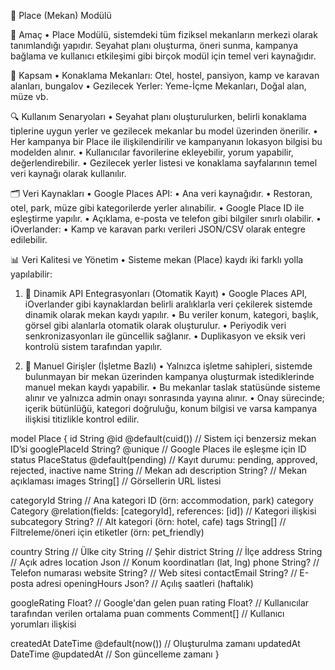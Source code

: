 📍 Place (Mekan) Modülü

🎯 Amaç
• Place Modülü, sistemdeki tüm fiziksel mekanların merkezi olarak tanımlandığı yapıdır. Seyahat planı oluşturma, öneri sunma, kampanya bağlama ve kullanıcı etkileşimi gibi birçok modül için temel veri kaynağıdır.

📌 Kapsam
• Konaklama Mekanları: Otel, hostel, pansiyon, kamp ve karavan alanları, bungalov
• Gezilecek Yerler: Yeme-İçme Mekanları, Doğal alan, müze vb.

🔍 Kullanım Senaryoları
• Seyahat planı oluşturulurken, belirli konaklama tiplerine uygun yerler ve gezilecek mekanlar bu model üzerinden önerilir.
• Her kampanya bir Place ile ilişkilendirilir ve kampanyanın lokasyon bilgisi bu modelden alınır.
• Kullanıcılar favorilerine ekleyebilir, yorum yapabilir, değerlendirebilir.
• Gezilecek yerler listesi ve konaklama sayfalarının temel veri kaynağı olarak kullanılır.

🗂️ Veri Kaynakları
• Google Places API:
    • Ana veri kaynağıdır.
    • Restoran, otel, park, müze gibi kategorilerde yerler alınabilir.
    • Google Place ID ile eşleştirme yapılır.
    • Açıklama, e-posta ve telefon gibi bilgiler sınırlı olabilir.
• iOverlander:
    • Kamp ve karavan parkı verileri JSON/CSV olarak entegre edilebilir.

📊 Veri Kalitesi ve Yönetim
• Sisteme mekan (Place) kaydı iki farklı yolla yapılabilir:

1. 🔄 Dinamik API Entegrasyonları (Otomatik Kayıt)
    • Google Places API, iOverlander gibi kaynaklardan belirli aralıklarla veri çekilerek sistemde dinamik olarak mekan kaydı yapılır.
    • Bu veriler konum, kategori, başlık, görsel gibi alanlarla otomatik olarak oluşturulur.
    • Periyodik veri senkronizasyonları ile güncellik sağlanır.
    • Duplikasyon ve eksik veri kontrolü sistem tarafından yapılır.

2. 📝 Manuel Girişler (İşletme Bazlı)
    • Yalnızca işletme sahipleri, sistemde bulunmayan bir mekan üzerinden kampanya oluşturmak istediklerinde manuel mekan kaydı yapabilir.
    • Bu mekanlar taslak statüsünde sisteme alınır ve yalnızca admin onayı sonrasında yayına alınır.
    • Onay sürecinde; içerik bütünlüğü, kategori doğruluğu, konum bilgisi ve varsa kampanya ilişkisi titizlikle kontrol edilir.

model Place {
  id              String   @id @default(cuid())  // Sistem içi benzersiz mekan ID’si
  googlePlaceId   String?  @unique               // Google Places ile eşleşme için ID
  status          PlaceStatus @default(pending)  // Kayıt durumu: pending, approved, rejected, inactive
  name            String                         // Mekan adı
  description     String?                        // Mekan açıklaması
  images          String[]                       // Görsellerin URL listesi

  categoryId      String                         // Ana kategori ID (örn: accommodation, park)
  category        Category   @relation(fields: [categoryId], references: [id]) // Kategori ilişkisi
  subcategory     String?                        // Alt kategori (örn: hotel, cafe)
  tags            String[]                       // Filtreleme/öneri için etiketler (örn: pet_friendly)

  country         String                         // Ülke
  city            String                         // Şehir
  district        String                         // İlçe
  address         String                         // Açık adres
  location        Json                           // Konum koordinatları (lat, lng)
  phone           String?                        // Telefon numarası
  website         String?                        // Web sitesi
  contactEmail    String?                        // E-posta adresi
  openingHours    Json?                          // Açılış saatleri (haftalık)

  googleRating    Float?                         // Google'dan gelen puan
  rating          Float?                         // Kullanıcılar tarafından verilen ortalama puan
  comments        Comment[]                      // Kullanıcı yorumları ilişkisi

  createdAt       DateTime @default(now())       // Oluşturulma zamanı
  updatedAt       DateTime @updatedAt            // Son güncelleme zamanı
}